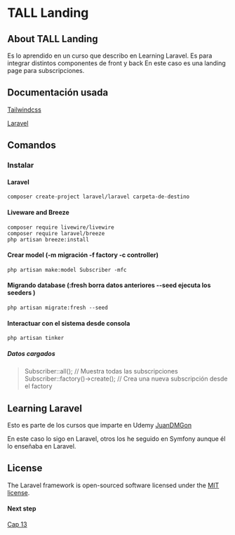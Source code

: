 # TALL Landing

## About TALL Landing

Es lo aprendido en un curso que describo en Learning Laravel.
Es para integrar distintos componentes de front y back
En este caso es una landing page para subscripciones.

## Documentación usada

[Tailwindcss](https://tailwindcss.com/docs/installation)

[Laravel](https://laravel.com/docs/8.x/installation)



## Comandos

### Instalar
#### Laravel
```
composer create-project laravel/laravel carpeta-de-destino
```
#### Liveware and Breeze
```
composer require livewire/livewire
composer require laravel/breeze
php artisan breeze:install
```
#### Crear model (-m migración -f factory -c controller)
```
php artisan make:model Subscriber -mfc
```
#### Migrando database (:fresh borra datos anteriores --seed ejecuta los seeders )
```
php artisan migrate:fresh --seed
```
#### Interactuar con el sistema desde consola
```
php artisan tinker
```
##### Datos cargados
> Subscriber::all(); // Muestra todas las subscripciones
> Subscriber::factory()->create(); // Crea una nueva subscripción desde el factory

## Learning Laravel

Esto es parte de los cursos que imparte en Udemy [JuanDMGon](https://www.udemy.com/user/juandavidmezagonzlez/)

En este caso lo sigo en Laravel, otros los he seguido en Symfony aunque él lo enseñaba en Laravel.

## License

The Laravel framework is open-sourced software licensed under the [MIT license](https://opensource.org/licenses/MIT).

#### Next step
[Cap 13](https://www.udemy.com/course/stack-tall-tailwind-alpine-laravel-y-livewire/learn/lecture/24100548#questions/19390824)
